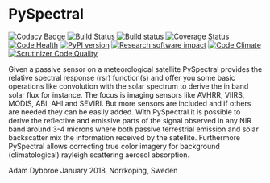 PySpectral
==========

[![Codacy Badge](https://api.codacy.com/project/badge/Grade/9f039d7d640846ca89be8a78fa11e1f6)](https://www.codacy.com/app/adybbroe/pyspectral?utm_source=github.com&utm_medium=referral&utm_content=pytroll/pyspectral&utm_campaign=badger)
[![Build Status](https://travis-ci.org/pytroll/pyspectral.png?branch=develop)](https://travis-ci.org/pytroll/pyspectral)
[![Build status](https://ci.appveyor.com/api/projects/status/dgwvkldr65tyv9t2/branch/develop?svg=true)](https://ci.appveyor.com/project/adybbroe/pyspectral/branch/develop)
[![Coverage Status](https://coveralls.io/repos/github/pytroll/pyspectral/badge.svg?branch=develop)](https://coveralls.io/github/pytroll/pyspectral?branch=develop)
[![Code Health](https://landscape.io/github/pytroll/pyspectral/develop/landscape.png)](https://landscape.io/github/pytroll/pyspectral/develop)
[![PyPI version](https://badge.fury.io/py/pyspectral.svg)](https://badge.fury.io/py/pyspectral)
[![Research software impact](http://depsy.org/api/package/pypi/pyspectral/badge.svg)](http://depsy.org/package/python/pyspectral)
[![Code Climate](https://codeclimate.com/github/pytroll/pyspectral/badges/gpa.svg)](https://codeclimate.com/github/pytroll/pyspectral)
[![Scrutinizer Code Quality](https://scrutinizer-ci.com/g/pytroll/pyspectral/badges/quality-score.png?b=develop)](https://scrutinizer-ci.com/g/pytroll/pyspectral/?branch=develop)

Given a passive sensor on a meteorological satellite PySpectral provides the
relative spectral response (rsr) function(s) and offer you some basic
operations like convolution with the solar spectrum to derive the in band solar
flux for instance. The focus is imaging sensors like AVHRR, VIIRS, MODIS, ABI,
AHI and SEVIRI. But more sensors are included and if others are needed
they can be easily added. With PySpectral it is possible to derive the
reflective and emissive parts of the signal observed in any NIR band around 3-4
microns where both passive terrestrial emission and solar backscatter mix the
information received by the satellite. Furthermore PySpectral allows correcting
true color imagery for background (climatological) rayleigh scattering aerosol
absorption.


Adam Dybbroe
January 2018, Norrkoping, Sweden
